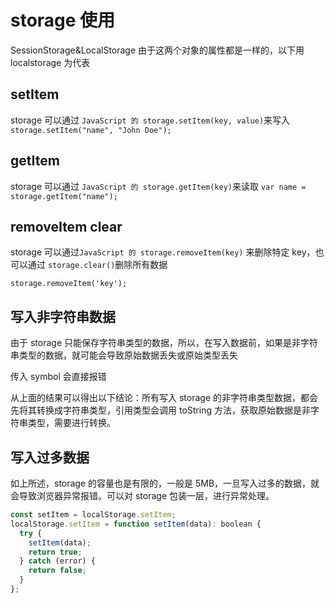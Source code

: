 # storage 使用

SessionStorage&LocalStorage
由于这两个对象的属性都是一样的，以下用 localstorage 为代表

## setItem

storage 可以通过 `JavaScript 的 storage.setItem(key, value)`来写入
`storage.setItem("name", "John Doe");`

## getItem

storage 可以通过 `JavaScript 的 storage.getItem(key)`来读取
`var name = storage.getItem("name");`

## removeItem clear

storage 可以通过`JavaScript 的 storage.removeItem(key)` 来删除特定 key，也可以通过
`storage.clear()`删除所有数据

`storage.removeItem('key');`

## 写入非字符串数据

由于 storage 只能保存字符串类型的数据，所以，在写入数据前，如果是非字符串类型的数据，就可能会导致原始数据丢失或原始类型丢失

传入 symbol 会直接报错

从上面的结果可以得出以下结论：所有写入 storage 的非字符串类型数据，都会先将其转换成字符串类型，引用类型会调用 toString 方法，获取原始数据是非字符串类型，需要进行转换。

## 写入过多数据

如上所述，storage 的容量也是有限的，一般是 5MB，一旦写入过多的数据，就会导致浏览器异常报错。可以对 storage 包装一层，进行异常处理。

```js
const setItem = localStorage.setItem;
localStorage.setItem = function setItem(data): boolean {
  try {
    setItem(data);
    return true;
  } catch (error) {
    return false;
  }
};
```
